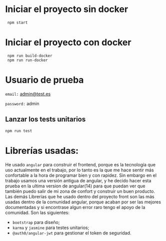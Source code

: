 # Iniciar el proyecto sin docker
```
 npm start
```

# Iniciar el proyecto con docker
```
 npm run build-docker
 npm run run-docker
```
# Usuario de prueba
`email:` admin@test.es

`password:` admin

## Lanzar los tests unitarios
```
npm run test
```

# Librerías usadas:
He usado `angular` para construir el frontend, porque es la tecnología que uso actualmente en el trabajo, por lo tanto es la que me hace sentir más confortable a la hora de programar bien y con rapidez. 
Sin embargo en el trabajo usamos una versión antigua de angular, y he decido hacer esta prueba en la ultima version de angular(14) para que puedan ver que también puedo salir de mi zona de confort y construir un buen producto.
Las demás Librerías que he usado dentro del proyecto front son las más usadas dentro de la comunidad angular, porque acaban por ser las mejores documentadas y si encontrase algun error raro tengo el apoyo de la comunidad.
Son las siguientes:
- `bootstrap` para diseño;
- `karma` y `jasmine` para testes unitarios;
- `@auth0/angular-jwt` para gestionar el token de seguridad.


